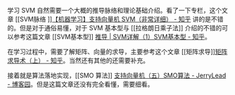 学习 SVM 自然需要一个大概的推导脉络和理论基础介绍。看了一下专栏，这个文章 [[SVM脉络 ]][【机器学习】支持向量机 SVM（非常详细） - 知乎](https://zhuanlan.zhihu.com/p/77750026) 讲的是不错的。但是对于通俗易懂，对于 SVM 基本型与 [[拉格朗日乘子法]] 介绍的不错的可以参考这篇文章 [[SVM基本型]] [推导 | SVM详解（1）SVM基本型 - 知乎](https://zhuanlan.zhihu.com/p/35755150)。

在学习过程中，需要了解矩阵、向量的求导，主要参考这个文章 [[矩阵求导]][矩阵求导术（上） - 知乎](https://zhuanlan.zhihu.com/p/24709748)。当然还有其他的还需要补充。

接着就是算法落地实现，[[SMO 算法]] [支持向量机（五）SMO算法 - JerryLead - 博客园](https://www.cnblogs.com/jerrylead/archive/2011/03/18/1988419.html)。但是这篇文章还没有完全看懂，需要细看。